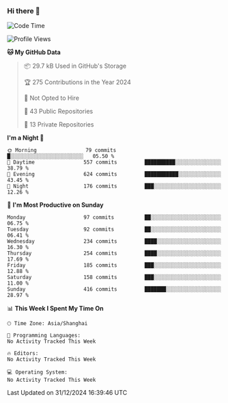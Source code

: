 ### Hi there 👋

<!--
**robinWongM/robinWongM** is a ✨ _special_ ✨ repository because its `README.md` (this file) appears on your GitHub profile.

Here are some ideas to get you started:

- 🔭 I’m currently working on ...
- 🌱 I’m currently learning ...
- 👯 I’m looking to collaborate on ...
- 🤔 I’m looking for help with ...
- 💬 Ask me about ...
- 📫 How to reach me: ...
- 😄 Pronouns: ...
- ⚡ Fun fact: ...
-->

<!--START_SECTION:waka-->
![Code Time](http://img.shields.io/badge/Code%20Time-266%20hrs%2026%20mins-blue)

![Profile Views](http://img.shields.io/badge/Profile%20Views-0-blue)

**🐱 My GitHub Data** 

> 📦 29.7 kB Used in GitHub's Storage 
 > 
> 🏆 275 Contributions in the Year 2024
 > 
> 🚫 Not Opted to Hire
 > 
> 📜 43 Public Repositories 
 > 
> 🔑 13 Private Repositories 
 > 
**I'm a Night 🦉** 

```text
🌞 Morning                79 commits          █░░░░░░░░░░░░░░░░░░░░░░░░   05.50 % 
🌆 Daytime                557 commits         ██████████░░░░░░░░░░░░░░░   38.79 % 
🌃 Evening                624 commits         ███████████░░░░░░░░░░░░░░   43.45 % 
🌙 Night                  176 commits         ███░░░░░░░░░░░░░░░░░░░░░░   12.26 % 
```
📅 **I'm Most Productive on Sunday** 

```text
Monday                   97 commits          ██░░░░░░░░░░░░░░░░░░░░░░░   06.75 % 
Tuesday                  92 commits          ██░░░░░░░░░░░░░░░░░░░░░░░   06.41 % 
Wednesday                234 commits         ████░░░░░░░░░░░░░░░░░░░░░   16.30 % 
Thursday                 254 commits         ████░░░░░░░░░░░░░░░░░░░░░   17.69 % 
Friday                   185 commits         ███░░░░░░░░░░░░░░░░░░░░░░   12.88 % 
Saturday                 158 commits         ███░░░░░░░░░░░░░░░░░░░░░░   11.00 % 
Sunday                   416 commits         ███████░░░░░░░░░░░░░░░░░░   28.97 % 
```


📊 **This Week I Spent My Time On** 

```text
🕑︎ Time Zone: Asia/Shanghai

💬 Programming Languages: 
No Activity Tracked This Week

🔥 Editors: 
No Activity Tracked This Week

💻 Operating System: 
No Activity Tracked This Week
```


 Last Updated on 31/12/2024 16:39:46 UTC
<!--END_SECTION:waka-->
